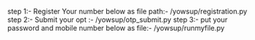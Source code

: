 step 1:-
 Register Your number below as file path:-
  /yowsup/registration.py
 step 2:-
  Submit your opt :-
  /yowsup/otp_submit.py
  step 3:-
  put your password and mobile number below as file:-
  /yowsup/runmyfile.py
  
